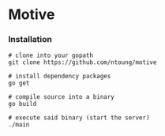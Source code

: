 # Motive




### Installation

```
# clone into your gopath
git clone https://github.com/ntoung/motive

# install dependency packages
go get

# compile source into a binary
go build

# execute said binary (start the server)
./main
```